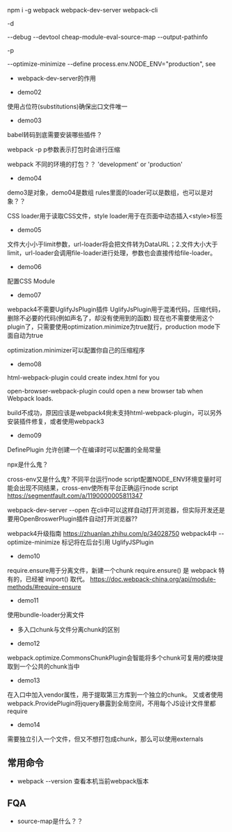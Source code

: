 npm i -g webpack webpack-dev-server webpack-cli


-d

--debug --devtool cheap-module-eval-source-map --output-pathinfo

-p

--optimize-minimize --define process.env.NODE_ENV="production", see 

- webpack-dev-server的作用

- demo02

使用占位符(substitutions)确保出口文件唯一

- demo03

babel转码到底需要安装哪些插件？

webpack -p p参数表示打包时会进行压缩

webpack 不同的环境的打包？？ 'development' or 'production'

- demo04

demo3是对象，demo04是数组
rules里面的loader可以是数组，也可以是对象？？

CSS loader用于读取CSS文件，style loader用于在页面中动态插入\<style>标签

- demo05

文件大小小于limit参数，url-loader将会把文件转为DataURL；2.文件大小大于limit，url-loader会调用file-loader进行处理，参数也会直接传给file-loader。

- demo06

配置CSS Module

- demo07

webpack4不需要UglifyJsPlugin插件
UglifyJsPlugin用于混淆代码，压缩代码，删除不必要的代码(例如声名了，却没有使用到的函数)
现在也不需要使用这个plugin了，只需要使用optimization.minimize为true就行，production mode下面自动为true

optimization.minimizer可以配置你自己的压缩程序

- demo08

html-webpack-plugin could create index.html for you

open-browser-webpack-plugin could open a new browser tab when Webpack loads.

build不成功，原因应该是webpack4尙未支持html-webpack-plugin，可以另外安装插件修复，或者使用webpack3

- demo09

DefinePlugin 允许创建一个在编译时可以配置的全局常量

npx是什么鬼？

cross-env又是什么鬼?
不同平台运行node script配置NODE_ENV环境变量时可能会出现不同结果，cross-env使所有平台正确运行node script
https://segmentfault.com/a/1190000005811347

webpack-dev-server --open 在cli中可以这样自动打开浏览器，但实际开发还是要用OpenBroswerPlugin插件自动打开浏览器??

webpack4升级指南
https://zhuanlan.zhihu.com/p/34028750
webpack4中 --optimize-minimize 标记将在后台引用 UglifyJSPlugin

- demo10

require.ensure用于分离文件，新建一个chunk
require.ensure() 是 webpack 特有的，已经被 import() 取代。
https://doc.webpack-china.org/api/module-methods/#require-ensure

- demo11

使用bundle-loader分离文件

- 多入口chunk与文件分离chunk的区别

- demo12

webpack.optimize.CommonsChunkPlugin会智能将多个chunk可复用的模块提取到一个公共的chunk当中

- demo13

在入口中加入vendor属性，用于提取第三方库到一个独立的chunk。
又或者使用webpack.ProvidePlugin将jquery暴露到全局空间，不用每个JS设计文件里都require

- demo14

需要独立引入一个文件，但又不想打包成chunk，那么可以使用externals

## 常用命令
- webpack --version 查看本机当前webpack版本

## FQA

- source-map是什么？？